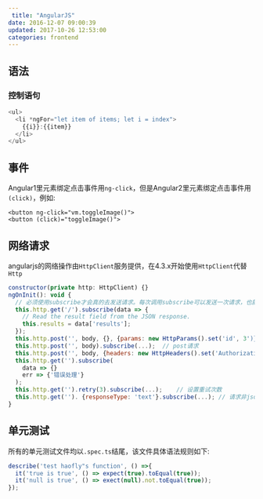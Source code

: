 ```yaml
---
 title: "AngularJS"
date: 2016-12-07 09:00:39
updated: 2017-10-26 12:53:00
categories: frontend
---
```

## 语法

### 控制语句

```javascript
<ul>
  <li *ngFor="let item of items; let i = index">
  	{{i}}:{{item}}
  </li>
</ul>
```

## 事件

Angular1里元素绑定点击事件用`ng-click`，但是Angular2里元素绑定点击事件用`(click)`，例如:

```bu
<button ng-click="vm.toggleImage()">
<button (click)="toggleImage()">
```

## 网络请求

angularjs的网络操作由`HttpClient`服务提供，在4.3.x开始使用`HttpClient`代替`Http`

```javascript
constructor(private http: HttpClient) {}
ngOnInit(): void {
  // 必须使用subscribe才会真的去发送请求。每次调用subscribe可以发送一次请求，也就算是说要发送多个请求，直接在最后那subscribe就可以了。
  this.http.get('/').subscribe(data => {
    // Read the result field from the JSON response.
    this.results = data['results'];
  });
  this.http.post('', body, {}, {params: new HttpParams().set('id', 3')});	// 添加url参数
  this.http.post('', body).subscribe(...);	// post请求
  this.http.post('', body, {headers: new HttpHeaders().set('Authorization', 'my-auth-token')});    // 设置请求头                               
  this.http.get('').subscribe(
  	data => {}
    err => {'错误处理'}
  );
  this.http.get('').retry(3).subscribe(...);	// 设置重试次数
  this.http.get(''). {responseType: 'text'}.subscribe(...); // 请求非json数据                                     
}
```

## 单元测试

所有的单元测试文件均以`.spec.ts`结尾，该文件具体语法规则如下:

```javascript
describe('test haofly"s function', () =>{
  it('true is true', () => expect(true).toEqual(true));
  it('null is true', () => exect(null).not.toEqual(true));
});
```

